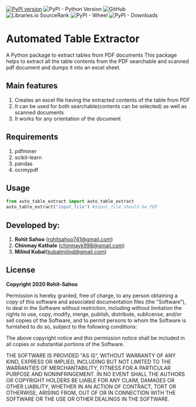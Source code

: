 [![PyPI version](https://badge.fury.io/py/auto-table-extract.svg)](https://badge.fury.io/py/auto-table-extract)
![PyPI - Python Version](https://img.shields.io/pypi/pyversions/auto-table-extract)
![GitHub](https://img.shields.io/github/license/rohit-sahoo/auto-table-extract)
![Libraries.io SourceRank](https://img.shields.io/librariesio/sourcerank/pypi/auto-table-extract)
![PyPI - Wheel](https://img.shields.io/pypi/wheel/auto-table-extract)
![PyPI - Downloads](https://img.shields.io/pypi/dm/auto-table-extract)

# Automated Table Extractor

A Python package to extract tables from PDF documents
This package helps to extract all the table contents from the PDF searchable and scanned pdf document and dumps it into an excel sheet.

## Main features
1) Creates an excel file having the extracted contents of the table from PDF
2) It can be used for both searchable(contents can be selected) as well as scanned documents
3) It works for any orientation of the document

## Requirements
1) pdfminer
2) scikit-learn
3) pandas
4) ocrmypdf

## Usage
```python
from auto_table_extract import auto_table_extract 
auto_table_extract("input_file") #input_file should be PDF
```

## Developed by:
1) **Rohit Sahoo** (rohitsahoo741@gmail.com)
2) **Chinmay Kathale** (chinmayk998@gmail.com)
3) **Milind Kubal**(kubalmilind@gmail.com)


## License

**Copyright 2020 Rohit-Sahoo**

Permission is hereby granted, free of charge, to any person obtaining a copy of this software and associated documentation files (the "Software"), to deal in the Software without restriction, including without limitation the rights to use, copy, modify, merge, publish, distribute, sublicense, and/or sell copies of the Software, and to permit persons to whom the Software is furnished to do so, subject to the following conditions:

The above copyright notice and this permission notice shall be included in all copies or substantial portions of the Software.

THE SOFTWARE IS PROVIDED "AS IS", WITHOUT WARRANTY OF ANY KIND, EXPRESS OR IMPLIED, INCLUDING BUT NOT LIMITED TO THE WARRANTIES OF MERCHANTABILITY, FITNESS FOR A PARTICULAR PURPOSE AND NONINFRINGEMENT. IN NO EVENT SHALL THE AUTHORS OR COPYRIGHT HOLDERS BE LIABLE FOR ANY CLAIM, DAMAGES OR OTHER LIABILITY, WHETHER IN AN ACTION OF CONTRACT, TORT OR OTHERWISE, ARISING FROM, OUT OF OR IN CONNECTION WITH THE SOFTWARE OR THE USE OR OTHER DEALINGS IN THE SOFTWARE.
